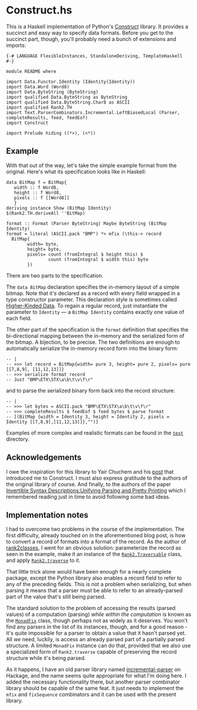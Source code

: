 Construct.hs
============

This is a Haskell implementation of Python's [Construct](https://construct.readthedocs.io/en/latest/intro.html)
library. It provides a succinct and easy way to specify data formats. Before you get to the succinct part, though,
you'll probably need a bunch of extensions and imports:

~~~ {.haskell}
{-# LANGUAGE FlexibleInstances, StandaloneDeriving, TemplateHaskell #-}

module README where

import Data.Functor.Identity (Identity(Identity))
import Data.Word (Word8)
import Data.ByteString (ByteString)
import qualified Data.ByteString as ByteString
import qualified Data.ByteString.Char8 as ASCII
import qualified Rank2.TH
import Text.ParserCombinators.Incremental.LeftBiasedLocal (Parser, completeResults, feed, feedEof)
import Construct

import Prelude hiding ((*>), (<*))
~~~

Example
-------

With that out of the way, let's take the simple example format from the original. Here's what its specification looks
like in Haskell:

~~~ {.haskell}
data BitMap f = BitMap{
   width :: f Word8,
   height :: f Word8,
   pixels :: f [[Word8]]
   }
deriving instance Show (BitMap Identity)
$(Rank2.TH.deriveAll ''BitMap)

format :: Format (Parser ByteString) Maybe ByteString (BitMap Identity)
format = literal (ASCII.pack "BMP") *> mfix (\this-> record
  BitMap{
        width= byte,
        height= byte,
        pixels= count (fromIntegral $ height this) $
                count (fromIntegral $ width this) byte
        })
~~~

There are two parts to the specification.

The `data BitMap` declaration specifies the in-memory layout of a simple bitmap. Note that it's declared as a record
with every field wrapped in a type constructor parameter. This declaration style is sometimes called [Higher-Kinded
Data](https://reasonablypolymorphic.com/blog/higher-kinded-data/). To regain a regular record, just instantiate the
parameter to `Identity` &mdash; a `BitMap Identity` contains exactly one value of each field.

The other part of the specification is the `format` definition that specifies the bi-directional mapping between the
in-memory and the serialized form of the bitmap. A bijection, to be precise. The two definitions are enough to automatically
serialize the in-memory record form into the binary form:

~~~ {.haskell}
-- |
-- >>> let record = BitMap{width= pure 3, height= pure 2, pixels= pure [[7,8,9], [11,12,13]]}
-- >>> serialize format record
-- Just "BMP\ETX\STX\a\b\t\v\f\r"
~~~

and to parse the serialized binary form back into the record structure:

~~~ {.haskell}
-- |
-- >>> let bytes = ASCII.pack "BMP\ETX\STX\a\b\t\v\f\r"
-- >>> completeResults $ feedEof $ feed bytes $ parse format
-- [(BitMap {width = Identity 3, height = Identity 2, pixels = Identity [[7,8,9],[11,12,13]]},"")]
~~~

Examples of more complex and realistic formats can be found in the
[`test`](https://github.com/blamario/construct/tree/master/test) directory.

Acknowledgements
----------------

I owe the inspiration for this library to Yair Chuchem and his
[post](https://yairchu.github.io/posts/codecs-as-prisms.html) that introduced me to Construct. I must also express
gratitude to the authors of the original library of course. And finally, to the authors of the paper [Invertible
Syntax Descriptions:Unifying Parsing and Pretty
Printing](https://www.informatik.uni-marburg.de/~rendel/unparse/rendel10invertible.pdf) which I remembered reading
just in time to avoid following some bad ideas.

Implementation notes
--------------------

I had to overcome two problems in the course of the implementation. The first difficulty, already touched on in the
aforementioned blog post, is how to convert a record of formats into a format of the record. As the author of
[rank2classes](https://hackage.haskell.org/package/rank2classes), I went for an obvious solution: parameterize the
record as seen in the example, make it an instance of the
[`Rank2.Traversable`](https://hackage.haskell.org/package/rank2classes-1.3.1.2/docs/Rank2.html#t:Traversable) class,
and apply [`Rank2.traverse`](https://hackage.haskell.org/package/rank2classes-1.3.1.2/docs/Rank2.html#v:traverse) to
it.

That little trick alone would have been enough for a nearly complete package, except the Python library also enables a
record field to refer to any of the preceding fields. This is not a problem when serializing, but when parsing it
means that a parser must be able to refer to an already-parsed part of the value that's still being parsed.

The standard solution to the problem of accessing the results (parsed values) of a computation (parsing) *while within
the computation* is known as the
[`MonadFix`](https://hackage.haskell.org/package/base-4.12.0.0/docs/Control-Monad-Fix.html#t:MonadFix) class, though
perhaps not as widely as it deserves. You won't find any parsers in the list of its instances, though, and for a good
reason - it's quite impossible for a parser to obtain a value that it hasn't parsed yet. All *we* need, luckily, is
access an already parsed part of a partially parsed structure. A limited `MonadFix` instance can do that, provided
that we also use a specialized form of `Rank2.traverse` capable of preserving the record structure while it's being
parsed.

As it happens, I have an old parser library named
[incremental-parser](https://hackage.haskell.org/package/incremental-parser) on Hackage, and the name seems quite
appropriate for what I'm doing here. I added the necessary functionality there, but another parser combinator library
should be capable of the same feat. It just needs to implement the `mfix` and `fixSequence` combinators and it can be
used with the present library.

